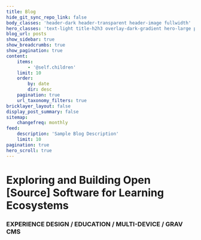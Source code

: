 ```yaml
---
title: Blog
hide_git_sync_repo_link: false
body_classes: 'header-dark header-transparent header-image fullwidth'
hero_classes: 'text-light title-h2h3 overlay-dark-gradient hero-large parallax'
blog_url: posts
show_sidebar: true
show_breadcrumbs: true
show_pagination: true
content:
    items:
        - '@self.children'
    limit: 10
    order:
        by: date
        dir: desc
    pagination: true
    url_taxonomy_filters: true
bricklayer_layout: false
display_post_summary: false
sitemap:
    changefreq: monthly
feed:
    description: 'Sample Blog Description'
    limit: 10
pagination: true
hero_scroll: true
---
```


# Exploring and Building Open [Source] Software for Learning Ecosystems
### EXPERIENCE DESIGN / EDUCATION / MULTI-DEVICE / GRAV CMS
